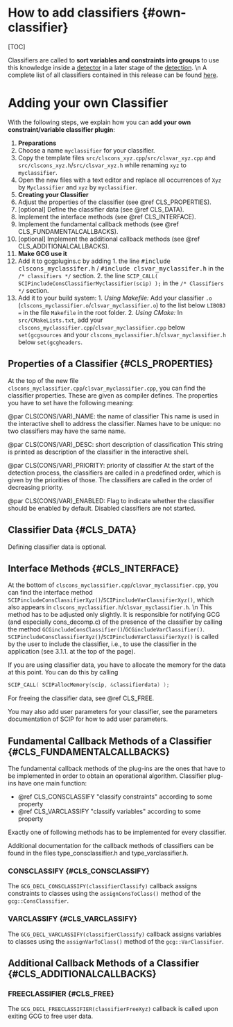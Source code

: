 # How to add classifiers {#own-classifier}

[TOC]

Classifiers are called to **sort variables and constraints into groups** to use this knowledge
inside a [detector](#detectors) in a later stage of the [detection](#detection-process).
\n
A complete list of all classifiers contained in this release can be found [here](#classifiers).

# Adding your own Classifier

With the following steps, we explain how you can **add your own constraint/variable classifier plugin**:
1. **Preparations**
  1. Choose a name `myclassifier` for your classifier.
  2. Copy the template files `src/clscons_xyz.cpp`/`src/clsvar_xyz.cpp` and `src/clscons_xyz.h`/`src/clsvar_xyz.h`
   while renaming `xyz` to `myclassifier`.
  3. Open the new files with a text editor and replace all occurrences of `Xyz` by `Myclassifier` and `xyz` by `myclassifier`.
2. **Creating your Classifier**
  1. Adjust the properties of the classifier (see @ref CLS_PROPERTIES).
  2. [optional] Define the classifier data (see @ref CLS_DATA).
  3. Implement the interface methods (see @ref CLS_INTERFACE).
  4. Implement the fundamental callback methods (see @ref CLS_FUNDAMENTALCALLBACKS).
  5. [optional] Implement the additional callback methods (see @ref CLS_ADDITIONALCALLBACKS).
3. **Make GCG use it**
  1. Add it to gcgplugins.c by adding
    1. the line <tt>\#include clscons_myclassifer.h</tt> / <tt>\#include clsvar_myclassifer.h</tt> in the `/* classifiers */` section.
    2. the line `SCIP_CALL( SCIPincludeConsClassifierMyclassifier(scip) );` in  the `/* Classifiers */` section.
  2. Add it to your build system:
    1. _Using Makefile:_ Add your classifier `.o` (`clscons_myclassifier.o`/`clsvar_myclassifier.o`) to the list below `LIBOBJ =` in the file `Makefile` in the root folder.
    2. _Using CMake:_ In `src/CMakeLists.txt`, add your `clscons_myclassifier.cpp`/`clsvar_myclassifier.cpp` below `set(gcgsources` and your
   `clscons_myclassifier.h`/`clsvar_myclassifier.h` below `set(gcgheaders`.


## Properties of a Classifier {#CLS_PROPERTIES}

At the top of the new file `clscons_myclassifier.cpp`/`clsvar_myclassifier.cpp`, you can find the classifier properties.
These are given as compiler defines.
The properties you have to set have the following meaning:

@par CLS(CONS/VAR)_NAME: the name of classifier
This name is used in the interactive shell to address the classifier. Names have to be unique: no two classifiers may have the same name.

@par CLS(CONS/VAR)_DESC: short description of classification
This string is printed as description of the classifier in the interactive shell.

@par CLS(CONS/VAR)_PRIORITY: priority of classifier
At the start of the detection process, the classifiers are called in a predefined order, which is given by the priorities of those. The classifiers are called in the order of decreasing priority.

@par CLS(CONS/VAR)_ENABLED: Flag to indicate whether the classifier should be enabled by default.
Disabled classifiers are not started.

## Classifier Data {#CLS_DATA}
Defining classifier data is optional.

## Interface Methods {#CLS_INTERFACE}
At the bottom of `clscons_myclassifier.cpp`/`clsvar_myclassifier.cpp`, you can find the interface method `SCIPincludeConsClassifierXyz()`/`SCIPincludeVarClassifierXyz()`,
which also appears in `clscons_myclassifier.h`/`clsvar_myclassifier.h`.
\n
This method has to be adjusted only slightly.
It is responsible for notifying GCG (and especially cons_decomp.c) of the presence of the classifier by calling the method
`GCGincludeConsClassifier()`/`GCGincludeVarClassifier()`.
`SCIPincludeConsClassifierXyz()`/`SCIPincludeVarClassifierXyz()` is called by the user to include the classifier,
i.e., to use the classifier in the application (see 3.1.1. at the top of the page).

If you are using classifier data, you have to allocate the memory for the data at this point.
You can do this by calling
```C
SCIP_CALL( SCIPallocMemory(scip, &classifierdata) );
```
For freeing the classifier data, see @ref CLS_FREE.

You may also add user parameters for your classifier, see the parameters documentation of SCIP for how to add user parameters.


## Fundamental Callback Methods of a Classifier {#CLS_FUNDAMENTALCALLBACKS}
The fundamental callback methods of the plug-ins are the ones that have to be implemented in order to obtain
an operational algorithm. Classifier plug-ins have one main function:
 * @ref CLS_CONSCLASSIFY "classify constraints" according to some property  
 * @ref CLS_VARCLASSIFY "classify variables" according to some property

Exactly one of following methods has to be implemented for every classifier.

Additional documentation for the callback methods of classifiers can be found in the
files type_consclassifier.h and type_varclassifier.h.

### CONSCLASSIFY {#CLS_CONSCLASSIFY}
The `GCG_DECL_CONSCLASSIFY(classifierClassify)` callback assigns constraints to classes using the `assignConsToClass()` method of the `gcg::ConsClassifier`.

### VARCLASSIFY {#CLS_VARCLASSIFY}
The `GCG_DECL_VARCLASSIFY(classifierClassify)` callback  assigns variables to classes using the `assignVarToClass()` method of the `gcg::VarClassifier`.

## Additional Callback Methods of a Classifier {#CLS_ADDITIONALCALLBACKS}
### FREECLASSIFIER {#CLS_FREE}
The `GCG_DECL_FREECLASSIFIER(classifierFreeXyz)` callback is called upon exiting GCG to free user data.
